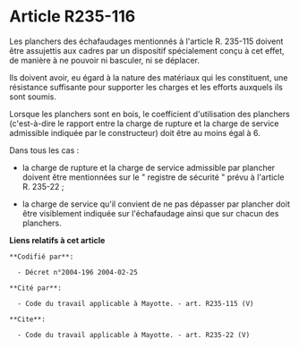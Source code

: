 # Article R235-116

Les planchers des échafaudages mentionnés à l'article R. 235-115 doivent être assujettis aux cadres par un dispositif
spécialement conçu à cet effet, de manière à ne pouvoir ni basculer, ni se déplacer. 

Ils doivent avoir, eu égard à la nature des matériaux qui les constituent, une résistance suffisante pour supporter les
charges et les efforts auxquels ils sont soumis. 

Lorsque les planchers sont en bois, le coefficient d'utilisation des planchers (c'est-à-dire le rapport entre la charge de
rupture et la charge de service admissible indiquée par le constructeur) doit être au moins égal à 6. 

Dans tous les cas :

- la charge de rupture et la charge de service admissible par plancher doivent être mentionnées sur le " registre de sécurité
" prévu à l'article R. 235-22 ;

- la charge de service qu'il convient de ne pas dépasser par plancher doit être visiblement indiquée sur l'échafaudage ainsi
que sur chacun des planchers.

**Liens relatifs à cet article**

	**Codifié par**:

	  - Décret n°2004-196 2004-02-25

	**Cité par**:

	  - Code du travail applicable à Mayotte. - art. R235-115 (V)

	**Cite**:

	  - Code du travail applicable à Mayotte. - art. R235-22 (V)
